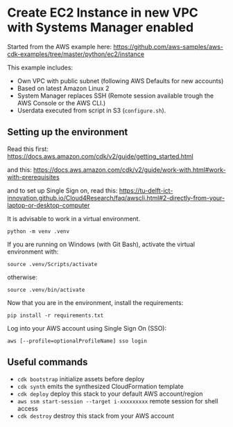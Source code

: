 
# Create EC2 Instance in new VPC with Systems Manager enabled
Started from the AWS example here:
https://github.com/aws-samples/aws-cdk-examples/tree/master/python/ec2/instance

This example includes:

* Own VPC with public subnet (following AWS Defaults for new accounts)
* Based on latest Amazon Linux 2
* System Manager replaces SSH (Remote session available trough the AWS Console or the AWS CLI.)
* Userdata executed from script in S3 (`configure.sh`).

## Setting up the environment
Read this first:
https://docs.aws.amazon.com/cdk/v2/guide/getting_started.html

and this:
https://docs.aws.amazon.com/cdk/v2/guide/work-with.html#work-with-prerequisites

and to set up Single Sign on, read this:
https://tu-delft-ict-innovation.github.io/Cloud4Research/faq/awscli.html#2-directly-from-your-laptop-or-desktop-computer

It is advisable to work in a virtual environment.
```
python -m venv .venv
```
If you are running on Windows (with Git Bash), activate the virtual environment with:
```
source .venv/Scripts/activate
```
otherwise:
```
source .venv/bin/activate
```
Now that you are in the environment, install the requirements:
```
pip install -r requirements.txt
```
Log into your AWS account using Single Sign On (SSO):
```
aws [--profile=optionalProfileName] sso login
```

## Useful commands

 * `cdk bootstrap`   initialize assets before deploy
 * `cdk synth`       emits the synthesized CloudFormation template
 * `cdk deploy`      deploy this stack to your default AWS account/region
 * `aws ssm start-session --target i-xxxxxxxxx` remote session for shell access
 * `cdk destroy`     destroy this stack from your AWS account
